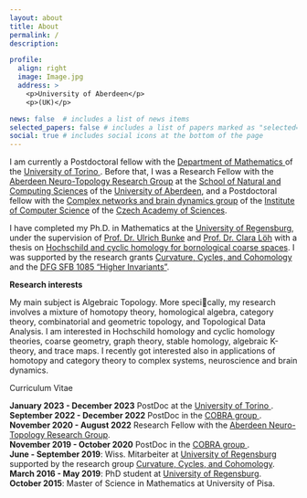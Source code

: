 ```yaml
---
layout: about
title: About
permalink: /
description:  

profile:
  align: right
  image: Image.jpg
  address: >
    <p>University of Aberdeen</p>
    <p>(UK)</p>

news: false  # includes a list of news items
selected_papers: false # includes a list of papers marked as "selected={true}"
social: true # includes social icons at the bottom of the page
---
```


I am currently a Postdoctoral fellow with the <a href="https://www.dipmatematica.unito.it/do/home.pl"> Department of Mathematics </a> of the 
<a href="https://www.unito.it/"> University of Torino </a>. Before that, I was a Research Fellow with the
<a href="https://www.abdn.ac.uk/ncs/departments/mathematics/ntg-1156.php"> Aberdeen Neuro-Topology Research Group</a> at the
 <a href="https://www.abdn.ac.uk/ncs/index.php"> School of Natural and Computing Sciences</a> 
of the <a href="https://www.abdn.ac.uk/"> University of Aberdeen</a>, and a Postdoctoral fellow with the 
<a href="http://cobra.cs.cas.cz/"> Complex networks and brain dynamics group</a>  of the 
<a href="http://www.cs.cas.cz/"> Institute of Computer Science</a> of the <a href="http://www.avcr.cz/cs/"> Czech Academy of Sciences</a>. 


I have completed my Ph.D. in Mathematics at the <a href="http://www.uni-regensburg.de/index.html.en"> University of Regensburg</a>, 
under the supervision of 
<a href="http://www.uni-regensburg.de/Fakultaeten/nat_Fak_I/Bunke/index.html"> Prof. Dr. Ulrich Bunke</a> and 
<a href="http://www.mathematik.uni-r.de/loeh/"> Prof. Dr. Clara L&ouml;h</a> with a thesis on <a href="https://epub.uni-regensburg.de/40219/"> Hochschild and cyclic homology for bornological coarse spaces</a>. I was supported by the research grants
	<a href="http://www-app.uni-regensburg.de/Fakultaeten/MAT/GK/index.php/Main_Page"> Curvature, Cycles, and Cohomology</a> and 
	the <a href="http://www-cgi.uni-regensburg.de/Fakultaeten/MAT/sfb-higher-invariants/index.php/SFB1085"> 
	DFG SFB 1085 &#8220;Higher Invariants&#8221;</a>. 
	
	
<b>Research interests</b>	

My main subject is Algebraic Topology. More specically, my research involves a mixture of homotopy
theory, homological algebra, category theory, combinatorial and geometric topology, and Topological Data
Analysis.
I am interested in Hochschild homology and cyclic homology theories, coarse geometry, graph theory, stable homology, algebraic K-theory,
 and trace maps. I recently got interested also in applications of 
homotopy and category theory to complex systems, neuroscience and brain dynamics.

<!-- <p>  Here you can find my <a href="CV.pdf">CV</a>. -->

<p class=naka>Curriculum Vitae</p>
<b>January 2023 - December 2023</b> PostDoc at the <a href="https://www.unito.it/"> University of Torino </a>.
<br>
<b>September 2022 - December 2022</b> PostDoc in the <a href="http://cobra.cs.cas.cz/"> COBRA group </a>.
<br>
<b>November 2020 - August 2022</b> Research Fellow with the <a href="https://www.abdn.ac.uk/ncs/departments/mathematics/ntg-1156.php"> Aberdeen Neuro-Topology Research Group</a>.
<br>
<b>November 2019 - October 2020</b> PostDoc in the <a href="http://cobra.cs.cas.cz/"> COBRA group </a>.
<br>
<b>June - September 2019</b>: Wiss. Mitarbeiter at <a href="http://www.uni-regensburg.de/index.html.en"> University of Regensburg</a> supported by the research group
	<a href="http://www-app.uni-regensburg.de/Fakultaeten/MAT/GK/index.php/Main_Page"> Curvature, Cycles, and Cohomology</a>.
<br>
<b>March 2016 - May 2019</b>: PhD student at <a href="http://www.uni-regensburg.de/index.html.en"> University of Regensburg</a>.
<br>
<b>October 2015</b>: Master of Science in Mathematics at  University of Pisa.
<!--  <br>
<b>July 2012</b>: Bachelor of Science in Mathematics at University of Pisa. -->
<p>

